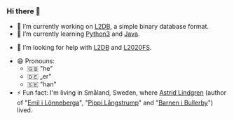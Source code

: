 ### Hi there 👋

- 🔭 I’m currently working on [L2DB](https://github.com/Stehlampe2020/L2DB), a simple binary database format.
- 🌱 I’m currently learning [Python3](https://www.python.org/) and [Java](https://www.java.com/).
<!-- - 👯 I’m looking to collaborate on ... -->
- 🤔 I’m looking for help with [L2DB](https://github.com/Stehlampe2020/L2DB.git) and [L2020FS](https://github.com/Stehlampe2020/L2020FS.git).
<!-- - 💬 Ask me about ...
- 📫 How to reach me: ... -->
- 😄 Pronouns: 
  * 🇬🇧 "he"
  * 🇩🇪 „er"
  * 🇸🇪 "han"
- ⚡ Fun fact: I'm living in Småland, Sweden, where [Astrid Lindgren](https://en.wikipedia.org/wiki/Astrid_Lindgren) (author of "[Emil i Lönneberga](https://en.wikipedia.org/wiki/Emil_i_L%C3%B6nneberga)", "[Pippi Långstrump](https://en.wikipedia.org/wiki/Pippi_Longstocking)" and "[Barnen i Bullerby](https://en.wikipedia.org/wiki/The_Six_Bullerby_Children)") lived.
